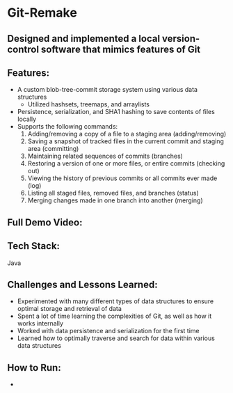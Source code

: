 # Git-Remake
## Designed and implemented a local version-control software that mimics features of Git

## Features:
- A custom blob-tree-commit storage system using various data structures
  - Utilized hashsets, treemaps, and arraylists
- Persistence, serialization, and SHA1 hashing to save contents of files locally
- Supports the following commands:
  1. Adding/removing a copy of a file to a staging area (adding/removing)
  2. Saving a snapshot of tracked files in the current commit and staging area (committing)
  3. Maintaining related sequences of commits (branches)
  4. Restoring a version of one or more files, or entire commits (checking out)
  5. Viewing the history of previous commits or all commits ever made (log)
  6. Listing all staged files, removed files, and branches (status)
  7. Merging changes made in one branch into another (merging)

## Full Demo Video:

## Tech Stack:
Java

## Challenges and Lessons Learned:
- Experimented with many different types of data structures to ensure optimal storage and retrieval of data
- Spent a lot of time learning the complexities of Git, as well as how it works internally
- Worked with data persistence and serialization for the first time
- Learned how to optimally traverse and search for data within various data structures

## How to Run:
-
